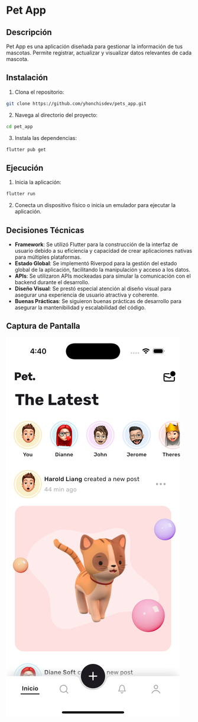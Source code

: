 # Pet App

## Descripción

Pet App es una aplicación diseñada para gestionar la información de tus mascotas. Permite registrar, actualizar y visualizar datos relevantes de cada mascota.

## Instalación

1. Clona el repositorio:

```bash
git clone https://github.com/yhonchisdev/pets_app.git
```

2. Navega al directorio del proyecto:

```bash
cd pet_app
```

3. Instala las dependencias:

```bash
flutter pub get
```

## Ejecución

1. Inicia la aplicación:

```bash
flutter run
```

2. Conecta un dispositivo físico o inicia un emulador para ejecutar la aplicación.

## Decisiones Técnicas

- **Framework**: Se utilizó Flutter para la construcción de la interfaz de usuario debido a su eficiencia y capacidad de crear aplicaciones nativas para múltiples plataformas.
- **Estado Global**: Se implementó Riverpod para la gestión del estado global de la aplicación, facilitando la manipulación y acceso a los datos.
- **APIs**: Se utilizaron APIs mockeadas para simular la comunicación con el backend durante el desarrollo.
- **Diseño Visual**: Se prestó especial atención al diseño visual para asegurar una experiencia de usuario atractiva y coherente.
- **Buenas Prácticas**: Se siguieron buenas prácticas de desarrollo para asegurar la mantenibilidad y escalabilidad del código.

## Captura de Pantalla

![Captura de Pantalla](./assets/screens/screen-1.png)
